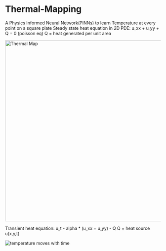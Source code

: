 # Thermal-Mapping
A Physics Informed Neural Network(PINNs) to learn Temperature at every point on a square plate
Steady state heat equation in 2D
PDE: u_xx + u_yy + Q = 0 (poisson eq)
Q = heat generated per unit area

<img width="666" height="585" alt="Thermal Map" src="https://github.com/user-attachments/assets/d3f1ba2a-424c-40d5-ab27-ecee284a9cb1" />

Transient heat equation:
u_t - alpha * (u_xx + u_yy) - Q
Q = heat source
u(x,y,t)

![temperature moves with time](https://github.com/user-attachments/assets/113579b3-7181-4a05-9bcf-eb38cb8758e9)
